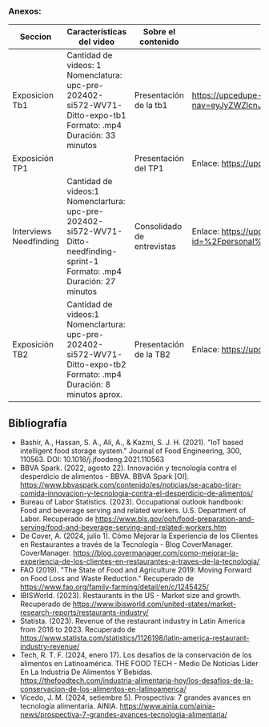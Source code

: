 ### Anexos:

| **Seccion**    | **Características del video**                                                                                                                   | **Sobre el contenido**     | Integracion y entrega |
|----------------|-------------------------------------------------------------------------------------------------------------------------------------------------|----------------------------|----------------------|
| Exposicion Tb1 | Cantidad de videos: 1 <br>Nomenclatura: <br> upc-pre-202402-si572-WV71-Ditto-expo-tb1 <br>Formato: .mp4 <br>Duración: 33 minutos                | Presentación de la tb1     |https://upcedupe-my.sharepoint.com/:v:/g/personal/u20211d744_upc_edu_pe/ESYno-fhaBBJiIjt70tGougBmdAW0Y2RzB4bNjpfh9d35w?nav=eyJyZWZlcnJhbEluZm8iOnsicmVmZXJyYWxBcHAiOiJPbmVEcml2ZUZvckJ1c2luZXNzIiwicmVmZXJyYWxBcHBQbGF0Zm9ybSI6IldlYiIsInJlZmVycmFsTW9kZSI6InZpZXciLCJyZWZlcnJhbFZpZXciOiJNeUZpbGVzTGlua0NvcHkifX0&e=ROpuWg                       |
| Exposición TP1 |                                                                                                                                                 | Presentación del TP1       | Enlace: https://upcedupe-my.sharepoint.com/:f:/g/personal/u20211d744_upc_edu_pe/EnVsFLeOEkNCg5JVfbGVa9kBm7LaZezfMF0mUh41a1I3Hg?e=wmFtW5 |
| Interviews Needfinding | Cantidad de videos:1 <br> Nomenclartura: <br> upc-pre-202402-si572-WV71-Ditto-needfinding-sprint-1 <br> Formato: .mp4 <br> Duración: 27 minutos | Consolidado de entrevistas | Enlace: https://upcedupe-my.sharepoint.com/personal/u202121975_upc_edu_pe/_layouts/15/stream.aspx?id=%2Fpersonal%2Fu202121975%5Fupc%5Fedu%5Fpe%2FDocuments%2FEntrevistas%5FDittobox%2Emp4&ga=1&referrer=StreamWebApp%2EWeb&referrerScenario=AddressBarCopied%2Eview%2E942792a6%2Dd4e5%2D441d%2Daace%2Dbacfd9c46abd |
| Exposición TB2 | Cantidad de videos:1 <br> Nomenclartura: <br> upc-pre-202402-si572-WV71-Ditto-expo-tb2 <br> Formato: .mp4 <br> Duración: 8 minutos aprox.| Presentación de la TB2| Enlace: https://upcedupe-my.sharepoint.com/:f:/g/personal/u20211d744_upc_edu_pe/EgPnDM8VtqxAvB4gZq_72ygBd-uV3sBr6_2vykdaSZSCeg?e=58dT63 |



## Bibliografía 
* Bashir, A., Hassan, S. A., Ali, A., & Kazmi, S. J. H. (2021). "IoT based intelligent food storage system." Journal of Food Engineering, 300, 110563. DOI: 10.1016/j.jfoodeng.2021.110563
* BBVA Spark. (2022, agosto 22). Innovación y tecnología contra el desperdicio de alimentos - BBVA. BBVA Spark [OI]. https://www.bbvaspark.com/contenido/es/noticias/se-acabo-tirar-comida-innovacion-y-tecnologia-contra-el-desperdicio-de-alimentos/
* Bureau of Labor Statistics. (2023). Occupational outlook handbook: Food and beverage serving and related workers. U.S. Department of Labor. Recuperado de https://www.bls.gov/ooh/food-preparation-and-serving/food-and-beverage-serving-and-related-workers.htm
* De Cover, A. (2024, julio 1). Cómo Mejorar la Experiencia de los Clientes en Restaurantes a través de la Tecnología - Blog CoverManager. CoverManager. https://blog.covermanager.com/como-mejorar-la-experiencia-de-los-clientes-en-restaurantes-a-traves-de-la-tecnologia/
* FAO (2019). "The State of Food and Agriculture 2019: Moving Forward on Food Loss and Waste Reduction." Recuperado de https://www.fao.org/family-farming/detail/en/c/1245425/
* IBISWorld. (2023). Restaurants in the US - Market size and growth. Recuperado de https://www.ibisworld.com/united-states/market-research-reports/restaurants-industry/
* Statista. (2023). Revenue of the restaurant industry in Latin America from 2016 to 2023. Recuperado de https://www.statista.com/statistics/1126198/latin-america-restaurant-industry-revenue/
* Tech, R. T. F. (2024, enero 17). Los desafíos de la conservación de los alimentos en Latinoamérica. THE FOOD TECH - Medio De Noticias Líder En La Industria De Alimentos Y Bebidas. https://thefoodtech.com/industria-alimentaria-hoy/los-desafios-de-la-conservacion-de-los-alimentos-en-latinoamerica/ 
* Vicedo, J. M. (2024, setiembre 5). Prospectiva: 7 grandes avances en tecnología alimentaria. AINIA. https://www.ainia.com/ainia-news/prospectiva-7-grandes-avances-tecnologia-alimentaria/
